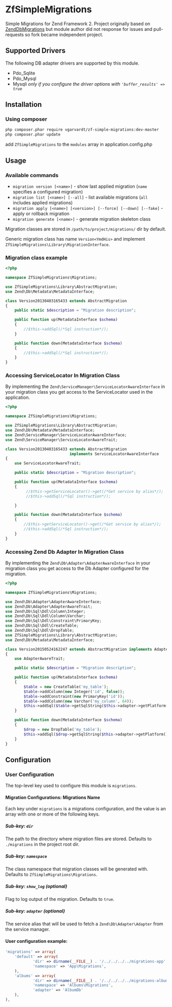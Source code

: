 # ZfSimpleMigrations

Simple Migrations for Zend Framework 2. Project originally based on [ZendDbMigrations](https://github.com/vadim-knyzev/ZendDbMigrations) but module author did not response for issues and pull-requests so fork became independent project.

## Supported Drivers
The following DB adapter drivers are supported by this module.

  * Pdo_Sqlite
  * Pdo_Mysql
  * Mysqli _only if you configure the driver options with `'buffer_results' => true`_

## Installation

### Using composer

```bash
php composer.phar require vgarvardt/zf-simple-migrations:dev-master
php composer.phar update
```
add `ZfSimpleMigrations` to the `modules` array in application.config.php

## Usage

### Available commands

* `migration version [<name>]` - show last applied migration (`name` specifies a configured migration)
* `migration list [<name>] [--all]` - list available migrations (`all` includes applied migrations)
* `migration apply [<name>] [<version>] [--force] [--down] [--fake]` - apply or rollback migration
* `migration generate [<name>]` - generate migration skeleton class

Migration classes are stored in `/path/to/project/migrations/` dir by default.

Generic migration class has name `Version<YmdHis>` and implement `ZfSimpleMigrations\Library\MigrationInterface`.

### Migration class example

``` php
<?php

namespace ZfSimpleMigrations\Migrations;

use ZfSimpleMigrations\Library\AbstractMigration;
use Zend\Db\Metadata\MetadataInterface;

class Version20130403165433 extends AbstractMigration
{
    public static $description = "Migration description";

    public function up(MetadataInterface $schema)
    {
        //$this->addSql(/*Sql instruction*/);
    }

    public function down(MetadataInterface $schema)
    {
        //$this->addSql(/*Sql instruction*/);
    }
}
```

### Accessing ServiceLocator In Migration Class

By implementing the `Zend\ServiceManager\ServiceLocatorAwareInterface` in your migration class you get access to the
ServiceLocator used in the application.

``` php
<?php

namespace ZfSimpleMigrations\Migrations;

use ZfSimpleMigrations\Library\AbstractMigration;
use Zend\Db\Metadata\MetadataInterface;
use Zend\ServiceManager\ServiceLocatorAwareInterface;
use Zend\ServiceManager\ServiceLocatorAwareTrait;

class Version20130403165433 extends AbstractMigration
                            implements ServiceLocatorAwareInterface
{
    use ServiceLocatorAwareTrait;

    public static $description = "Migration description";

    public function up(MetadataInterface $schema)
    {
         //$this->getServiceLocator()->get(/*Get service by alias*/);
         //$this->addSql(/*Sql instruction*/);

    }

    public function down(MetadataInterface $schema)
    {
        //$this->getServiceLocator()->get(/*Get service by alias*/);
        //$this->addSql(/*Sql instruction*/);
    }
}
```

### Accessing Zend Db Adapter In Migration Class

By implementing the `Zend\Db\Adapter\AdapterAwareInterface` in your migration class you get access to the
Db Adapter configured for the migration.

```php
<?php

namespace ZfSimpleMigrations\Migrations;

use Zend\Db\Adapter\AdapterAwareInterface;
use Zend\Db\Adapter\AdapterAwareTrait;
use Zend\Db\Sql\Ddl\Column\Integer;
use Zend\Db\Sql\Ddl\Column\Varchar;
use Zend\Db\Sql\Ddl\Constraint\PrimaryKey;
use Zend\Db\Sql\Ddl\CreateTable;
use Zend\Db\Sql\Ddl\DropTable;
use ZfSimpleMigrations\Library\AbstractMigration;
use Zend\Db\Metadata\MetadataInterface;

class Version20150524162247 extends AbstractMigration implements AdapterAwareInterface
{
    use AdapterAwareTrait;

    public static $description = "Migration description";

    public function up(MetadataInterface $schema)
    {
        $table = new CreateTable('my_table');
        $table->addColumn(new Integer('id', false));
        $table->addConstraint(new PrimaryKey('id'));
        $table->addColumn(new Varchar('my_column', 64));
        $this->addSql($table->getSqlString($this->adapter->getPlatform()));
    }

    public function down(MetadataInterface $schema)
    {
        $drop = new DropTable('my_table');
        $this->addSql($drop->getSqlString($this->adapter->getPlatform()));
    }
}
```


## Configuration
  
### User Configuration

The top-level key used to configure this module is `migrations`. 

#### Migration Configurations: Migrations Name

Each key under `migrations` is a migrations configuration, and the value is an array with one or more of
the following keys.

##### Sub-key: `dir`

The path to the directory where migration files are stored. Defaults to `./migrations` in the project root dir.

##### Sub-key: `namespace` 

The class namespace that migration classes will be generated with. Defaults to `ZfSimpleMigrations\Migrations`.

##### Sub-key: `show_log` (optional)

Flag to log output of the migration. Defaults to `true`.

##### Sub-key: `adapter` (optional)

The service alias that will be used to fetch a `Zend\Db\Adapter\Adapter` from the service manager.

#### User configuration example:

```php
'migrations' => array(
    'default' => array(
            'dir' => dirname(__FILE__) . '/../../../../migrations-app',
            'namespace' => 'App\Migrations',    
    ),
    'albums' => array(
            'dir' => dirname(__FILE__) . '/../../../../migrations-albums',
            'namespace' => 'Albums\Migrations',
            'adapter' => 'AlbumDb'    
    ),
),
```
